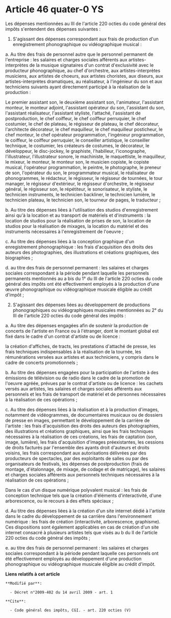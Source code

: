 # Article 46 quater-0 YS

Les dépenses mentionnées au III de l'article 220 octies du code général des impôts s'entendent des dépenses suivantes : 

1. S'agissant des dépenses correspondant aux frais de production d'un enregistrement phonographique ou vidéographique
musical : 

a. Au titre des frais de personnel autre que le personnel permanent de l'entreprise : les salaires et charges sociales
afférents aux artistes-interprètes de la musique signataires d'un contrat d'exclusivité avec le producteur phonographique, au
chef d'orchestre, aux artistes-interprètes musiciens, aux artistes de choeurs, aux artistes choristes, aux diseurs, aux
artistes-interprètes dramatiques, au réalisateur, à l'ingénieur du son et aux techniciens suivants ayant directement
participé à la réalisation de la production : 

Le premier assistant son, le deuxième assistant son, l'animateur, l'assistant monteur, le monteur adjoint, l'assistant
opérateur du son, l'assistant du son, l'assistant réalisateur, l'assistant styliste, l'attaché, l'assistant de
postproduction, le chef coiffeur, le chef coiffeur perruquier, le chef costumier, le chef de plateau, le régisseur de
plateau, le chef décorateur, l'architecte décorateur, le chef maquilleur, le chef maquilleur posticheur, le chef monteur, le
chef opérateur programmation, l'ingénieur programmation, le coiffeur, le coiffeur perruquier, le conseiller artistique, le
conseiller technique, le costumier, les créateurs de costumes, le décorateur, le développeur, le disc-jockey, le graphiste,
l'habilleur, l'iconographe, l'illustrateur, l'illustrateur sonore, le machiniste, le maquettiste, le maquilleur, le mixeur,
le monteur, le monteur son, le musicien copiste, le copiste musical, l'opérateur programmation, le peintre, le photographe,
le preneur de son, l'opérateur du son, le programmateur musical, le réalisateur de phonogrammes, le rédacteur, le régisseur,
le régisseur de tournées, le tour manager, le régisseur d'extérieur, le régisseur d'orchestre, le régisseur général, le
régisseur son, le répétiteur, le sonorisateur, le styliste, le technicien instruments, le technicien backliner, le technicien
lumière, le technicien plateau, le technicien son, le tourneur de pages, le traducteur ; 

b. Au titre des dépenses liées à l'utilisation des studios d'enregistrement ainsi qu'à la location et au transport de
matériels et d'instruments : la location de studios pour la réalisation de prises de son, la location de studios pour la
réalisation de mixages, la location du matériel et des instruments nécessaires à l'enregistrement de l'oeuvre ; 

c. Au titre des dépenses liées à la conception graphique d'un enregistrement phonographique : les frais d'acquisition des
droits des auteurs des photographies, des illustrations et créations graphiques, des biographies ; 

d. au titre des frais de personnel permanent : les salaires et charges sociales correspondant à la période pendant laquelle
les personnels permanents mentionnés au a bis du 1° du III de l'article 220 octies du code général des impôts ont été
effectivement employés à la production d'une œuvre phonographique ou vidéographique musicale éligible au crédit d'impôt ; 

2. S'agissant des dépenses liées au développement de productions phonographiques ou vidéographiques musicales mentionnées au
2° du III de l'article 220 octies du code général des impôts : 

a. Au titre des dépenses engagées afin de soutenir la production de concerts de l'artiste en France ou à l'étranger, dont le
montant global est fixé dans le cadre d'un contrat d'artiste ou de licence : 

la création d'affiches, de tracts, les prestations d'attaché de presse, les frais techniques indispensables à la réalisation
de la tournée, les rémunérations versées aux artistes et aux techniciens, y compris dans le cadre de concerts
promotionnels ; 

b. Au titre des dépenses engagées pour la participation de l'artiste à des émissions de télévision ou de radio dans le cadre
de la promotion de l'oeuvre agréée, prévues par le contrat d'artiste ou de licence : les cachets versés aux artistes, les
salaires et charges sociales afférents aux personnels et les frais de transport de matériel et de personnes nécessaires à la
réalisation de ces opérations ; 

c. Au titre des dépenses liées à la réalisation et à la production d'images, notamment de vidéogrammes, de documentaires
musicaux ou de dossiers de presse en images, permettant le développement de la carrière de l'artiste : les frais
d'acquisition des droits des auteurs des photographies, des illustrations et créations graphiques, ainsi que les frais
techniques nécessaires à la réalisation de ces créations, les frais de captation (son, image, lumière), les frais
d'acquisition d'images préexistantes, les cessions de droits facturés par l'ensemble des ayants droit d'auteurs et droits
voisins, les frais correspondant aux autorisations délivrées par des producteurs de spectacles, par des exploitants de salles
ou par des organisateurs de festivals, les dépenses de postproduction (frais de montage, d'étalonnage, de mixage, de codage
et de matriçage), les salaires et charges sociales afférents aux personnels techniques nécessaires à la réalisation de ces
opérations ; 

Dans le cas d'un disque numérique polyvalent musical : les frais de conception technique tels que la création d'éléments
d'interactivité, d'une arborescence, ou le recours à des effets spéciaux ; 

d. Au titre des dépenses liées à la création d'un site internet dédié à l'artiste dans le cadre du développement de sa
carrière dans l'environnement numérique : les frais de création (interactivité, arborescence, graphisme). Ces dispositions
sont également applicables en cas de création d'un site internet consacré à plusieurs artistes tels que visés au b du II de
l'article 220 octies du code général des impôts ; 

e. au titre des frais de personnel permanent : les salaires et charges sociales correspondant à la période pendant laquelle
ces personnels ont été effectivement employés au développement d'une production phonographique ou vidéographique musicale
éligible au crédit d'impôt.

**Liens relatifs à cet article**

	**Modifié par**:

	  - Décret n°2009-402 du 14 avril 2009 - art. 1

	**Cite**:

	  - Code général des impôts, CGI. - art. 220 octies (V)

